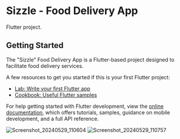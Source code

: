 # Sizzle - Food Delivery App

Flutter project.

## Getting Started

The "Sizzle" Food Delivery App is a Flutter-based project designed to facilitate food delivery services. 

A few resources to get you started if this is your first Flutter project:

- [Lab: Write your first Flutter app](https://docs.flutter.dev/get-started/codelab)
- [Cookbook: Useful Flutter samples](https://docs.flutter.dev/cookbook)

For help getting started with Flutter development, view the
[online documentation](https://docs.flutter.dev/), which offers tutorials,
samples, guidance on mobile development, and a full API reference.

![Screenshot_20240529_110604](https://github.com/Ankit-OO7/Food-Delivery-App-Sizzle/assets/135164319/25545f31-b6ba-45a2-a6b8-bb39542e39e5)
![Screenshot_20240529_110757](https://github.com/Ankit-OO7/Food-Delivery-App-Sizzle/assets/135164319/4838f961-f89f-4099-874e-5d6d701e63be)
